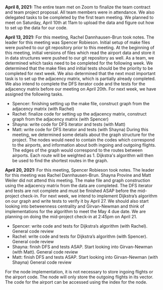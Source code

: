 **April 8, 2021:**
The entire team met on Zoom to finalize the team contract and team project proposal. All team members were in attendance. We also delegated tasks to be completed by the first team meeting. We planned to meet on Saturday, April 10th at 11am to upload the data and figure out how to set up the data for our code.

**April 13, 2021:**
For this meeting, Rachel Dannhausen-Brun took notes. The leader for this meeting was Spencer Robieson. Initial setup of make files were pushed to our git repository prior to this meeting. At the beginning of this meeting, initial versions of files which read the airport data and store it in data structures were pushed to our git repository as well. As a team, we determined which tasks need to be completed for the following week. We determined that the make files and initial tests should be the priority to be completed for next week. We also determined that the next most important task is to set up the adjacency matrix, which is partially already completed. We also intend to complete the DFS iterator code and the tests for the adjacency matrix before our meeting on April 20th. For next week, we have assigned the following tasks.
- Spencer: finishing setting up the make file, construct graph from the adjacency matrix 
        (with Rachel)
- Rachel: finalize code for setting up the adjacency matrix, construct graph from the 
adjacency matrix (with Spencer)
- Shayna: write code for DFS iterator and tests (with Matt)
- Matt: write code for DFS iterator and tests (with Shayna)
During this meeting, we determined some details about the graph structure for the project. The nodes would need to contain the codes which correspond to the airports, and information about both ingoing and outgoing flights. The edges of the graph would correspond to the routes between airports. Each route will be weighted as 1. Dijkstra's algorithm will then be used to find the shortest routes in the graph.

**April 20, 2021:**
For this meeting, Spencer Robieson took notes. The leader for this meeting was Rachel Dannhausen-Brun. Shayna Provine and Matt Weiler did not attend this meeting. The make file and graph construction using the adjacency matrix from the data are completed. The DFS iterator and tests are not complete and must be finished ASAP before the mid-project check-in. For next week, we intend to implement Dijkstra’s algorithm on our graph and write tests to verify it by April 27. We should also start looking into betweenness centrality and Girvan-Newman and think of implementations for the algorithm to meet the May 4 due date. We are planning on doing the mid-project check-in at 2:45pm on April 21.
- Spencer: write code and tests for Dijkstra’s algorithm (with Rachel). General code review
- Rachel: write code and tests for Dijkstra’s algorithm (with Spencer). General code review
- Shayna: finish DFS and tests ASAP. Start looking into Girvan-Newman (with Matt). General code review
- Matt: finish DFS and tests ASAP. Start looking into Girvan-Newman (with Shayna) General code review

For the node implementation, it is not necessary to store ingoing flights or the airport code. The node will only store the outgoing flights in its vector. The code for the airport can be accessed using the index for the node.
